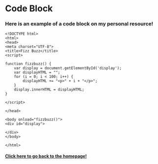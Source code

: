 # Code Block

### Here is an example of a code block on my personal resource! 

```
<!DOCTYPE html>
<html>
<head>
<meta charset="UTF-8">
<title>Fizz Buzz</title>
<script>

function fizzbuzz() {
	var display = document.getElementById('display');
	var displayHTML = "";
	for (i = 0; i < 100; i++) {
		displayHTML += "<p>" + i + "</p>";
	}
	display.innerHTML = displayHTML;
}

</script>

</head>

<body onload="fizzbuzz()">
<div id="display">

</div>
</body>

</html>
```


#### [Click here to go back to the homepage!](https://github.com/rai8d4/rayyan-iqbal-personal-site/blob/67734e2e0ebaf62f703360df60c8794bbdbddd41/README.md)
